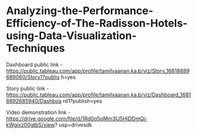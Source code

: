 # Analyzing-the-Performance-Efficiency-of-The-Radisson-Hotels-using-Data-Visualization-Techniques


Dashboard public link - https://public.tableau.com/app/profile/tamilvaanan.ka.b/viz/Story_16818889689060/Story1?publis
h=yes

Story public link - https://public.tableau.com/app/profile/tamilvaanan.ka.b/viz/Dashboard_16818892685940/Dashboa
rd1?publish=yes

Video demonstration link - https://drive.google.com/file/d/1Rd0q5qMm3IJ5HiDDmQj-kWgixz00gtbS/view?
usp=drivesdk
